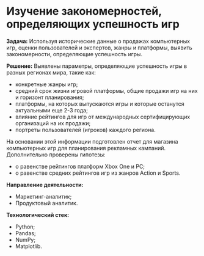 # Изучение закономерностей, определяющих успешность игр
**Задача:**
Используя исторические данные о продажах компьютерных игр, оценки пользователей и экспертов, жанры и платформы, выявить закономерности, определяющие успешность игры.

**Решение:**
Выявлены параметры, определяющие успешность игры в разных регионах мира, такие как:
 - конкретные жанры игр;
 - средний срок жизни игровой платформы, общие продажи игр на них и горизонт планирования;
 - платформы, на которых выпускаются игры и которые останутся актуальными еще 2-3 года;
 - влияние рейтингов для игр от международных сертифицирующих организаций на их продажи;
  - портреты пользователей (игроков) каждого региона.

На основании этой информации подготовлен отчет для магазина компьютерных игр для планирования рекламных кампаний. Дополнительно проверены гипотезы: 
 - о равенстве рейтингов платформ Xbox One и PC;
 - о равенстве средних рейтингов игр из жанров Action и Sports. 

**Направление деятельности:**
- Маркетинг-аналитик;
- Продуктовый аналитик.

**Технологический стек:**
- Python;
- Pandas;
- NumPy; 
- Matplotlib.
